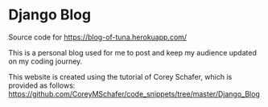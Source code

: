 # Django Blog
Source code for https://blog-of-tuna.herokuapp.com/

This is a personal blog used for me to post and keep my audience updated on my coding journey.

This website is created using the tutorial of Corey Schafer, which is provided as follows:
https://github.com/CoreyMSchafer/code_snippets/tree/master/Django_Blog
